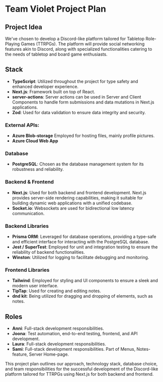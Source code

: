 # Team Violet Project Plan

## Project Idea

We've chosen to develop a Discord-like platform tailored for Tabletop Role-Playing Games (TTRPGs). The platform will provide social networking features akin to Discord, along with specialized functionalities catering to the needs of tabletop and board game enthusiasts.

## Stack

- **TypeScript**: Utilized throughout the project for type safety and enhanced developer experience.
- **Next.js**: Framework built on top of React.
- **server-actions**: Server actions can be used in Server and Client Components to handle form submissions and data mutations in Next.js applications.
- **Zod**: Used for data validation to ensure data integrity and security.

### External APIs:

- **Azure Blob-storage** Employed for hosting files, mainly profile pictures.
- **Azure Cloud Web App**

### Database

- **PostgreSQL**: Chosen as the database management system for its robustness and reliability.

### Backend & Frontend

- **Next.js**: Used for both backend and frontend development. Next.js provides server-side rendering capabilities, making it suitable for building dynamic web applications with a unified codebase.
- **Socket.io**: Websockets are used for bidirectional low latency communication.

### Backend Libraries

- **Prisma ORM**: Leveraged for database operations, providing a type-safe and efficient interface for interacting with the PostgreSQL database.
- **Jest / SuperTest**: Employed for unit and integration testing to ensure the reliability of backend functionalities.
- **Winston**: Utilized for logging to facilitate debugging and monitoring.

### Frontend Libraries

- **Tailwind**: Employed for styling and UI components to ensure a sleek and modern user interface.
- **TipTap**: Used for creating and editing notes.
- **dnd kit**: Being utilized for dragging and dropping of elements, such as notes.

## Roles

- **Anni**: Full-stack development responsibilities.
- **Joona**: Test automation, end-to-end testing, frontend, and API development.
- **Laura**: Full-stack development responsibilities.
- **Sami**: Full-stack development responsibilities. Part of Menus, Notes-feature, Server Home-page.

This project plan outlines our approach, technology stack, database choice, and team responsibilities for the successful development of the Discord-like platform tailored for TTRPGs using Next.js for both backend and frontend.
